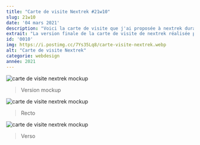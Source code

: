 ```yaml
---
title: "Carte de visite Nextrek #21w10"
slug: 21w10
date: '04 mars 2021'
description: "Voici la carte de visite que j'ai proposée à nextrek durant mon stage à partir de la charte graphique de l'agence."
extrait: "La version finale de la carte de visite de nextrek réalisée pendant mon stage en IUT MMI"
id: '0010'
img: https://i.postimg.cc/7Ys35Lq8/carte-visite-nextrek.webp
alt: "Carte de visite Nextrek"
categorie: webdesign
année: 2021
---
```


![carte de visite nextrek mockup](https://i.imgur.com/3SUkv88.jpg)
>Version mockup

<div class="sep-50"></div>

![carte de visite nextrek mockup](https://i.imgur.com/Nn5ElHD.jpg)
>Recto

<div class="sep-50"></div>

![carte de visite nextrek mockup](https://i.imgur.com/MuH9tDT.jpg)
>Verso